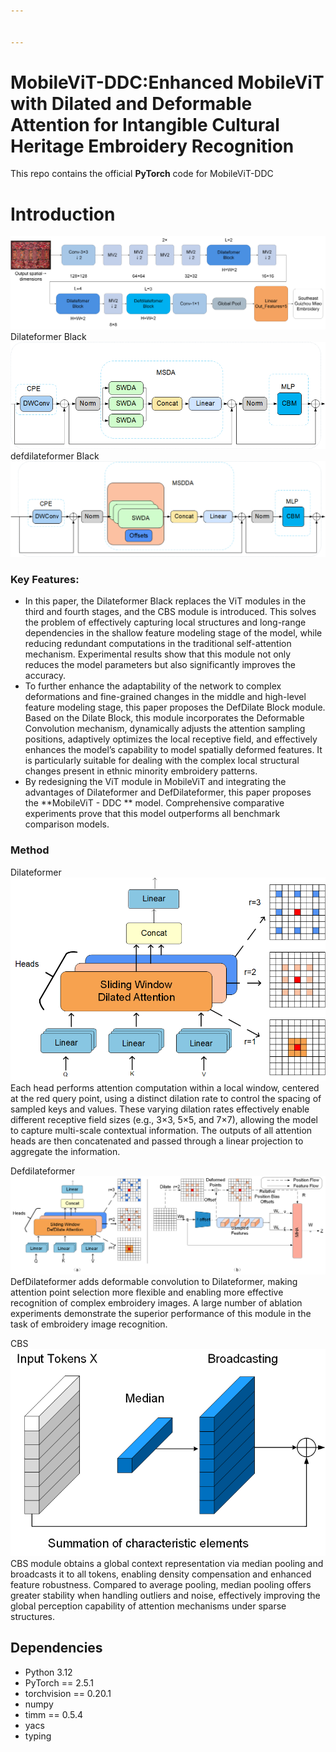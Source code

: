 ```yaml
---


---
```


<h1 id="mobilevit-ddcenhanced-mobilevit-with-dilated-and-deformable-attention-for-intangible-cultural-heritage-embroidery-recognition">MobileViT-DDC:Enhanced MobileViT with Dilated and Deformable Attention for Intangible Cultural Heritage Embroidery Recognition</h1>
<p>This repo contains the official <strong>PyTorch</strong> code for MobileViT-DDC</p>
<h1 id="introduction">Introduction</h1>
<p><img src="https://github.com/jinhui131/MobileViT-DDC/blob/master/figures/figure1.jpeg" alt="enter image description here"><br>
Dilateformer Black<br>
<img src="https://github.com/jinhui131/MobileViT-DDC/blob/master/figures/figure2.jpeg" alt="enter image description here"><br>
defdilateformer Black<br>
<img src="https://github.com/jinhui131/MobileViT-DDC/blob/master/figures/figure4.jpeg" alt="enter image description here"></p>
<h3 id="key-features">Key Features:</h3>
<ul>
<li>In this paper, the Dilateformer Black replaces the ViT modules in the third and fourth stages, and the CBS module is introduced. This solves the problem of effectively capturing local structures and long-range dependencies in the shallow feature modeling stage of the model, while reducing redundant computations in the traditional self-attention mechanism. Experimental results show that this module not only reduces the model parameters but also significantly improves the accuracy.</li>
<li>To further enhance the adaptability of the network to complex deformations and fine-grained changes in the middle and high-level feature modeling stage, this paper proposes the DefDilate Block module. Based on the Dilate Block, this module incorporates the Deformable Convolution mechanism, dynamically adjusts the attention sampling positions, adaptively optimizes the local receptive field, and effectively enhances the model’s capability to model spatially deformed features. It is particularly suitable for dealing with the complex local structural changes present in ethnic minority embroidery patterns.</li>
<li>By redesigning the ViT module in MobileViT and integrating the advantages of Dilateformer and DefDilateformer, this paper proposes the **MobileViT - DDC ** model. Comprehensive comparative experiments prove that this model outperforms all benchmark comparison models.</li>
</ul>
<h3 id="method">Method</h3>
<p>Dilateformer<br>
<img src="https://github.com/jinhui131/MobileViT-DDC/blob/master/figures/figure3.jpeg" alt="enter image description here"><br>
Each head performs attention computation within a local window, centered at the red query point, using a distinct dilation rate to control the spacing of sampled keys and values. These varying dilation rates effectively enable different receptive field sizes (e.g., 3×3, 5×5, and 7×7), allowing the model to capture multi-scale contextual information. The outputs of all attention heads are then concatenated and passed through a linear projection to aggregate the information.</p>
<p>Defdilateformer<br>
<img src="https://github.com/jinhui131/MobileViT-DDC/blob/master/figures/figure5.jpeg" alt="enter link description here"><br>
DefDilateformer adds deformable convolution to Dilateformer, making attention point selection more flexible and enabling more effective recognition of complex embroidery images. A large number of ablation experiments demonstrate the superior performance of this module in the task of embroidery image recognition.</p>
<p>CBS<br>
<img src="https://github.com/jinhui131/MobileViT-DDC/blob/master/figures/figure6.jpeg" alt="enter image description here"><br>
CBS module obtains a global context representation via median pooling and broadcasts it to all tokens, enabling density compensation and enhanced feature robustness. Compared to average pooling, median pooling offers greater stability when handling outliers and noise, effectively improving the global perception capability of attention mechanisms under sparse structures.</p>
<h2 id="dependencies">Dependencies</h2>
<ul>
<li>Python 3.12</li>
<li>PyTorch == 2.5.1</li>
<li>torchvision == 0.20.1</li>
<li>numpy</li>
<li>timm == 0.5.4</li>
<li>yacs</li>
<li>typing</li>
</ul>

